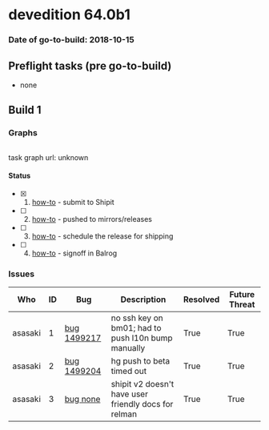 # devedition 64.0b1

### Date of go-to-build: 2018-10-15

## Preflight tasks (pre go-to-build)
- none

## Build 1  

### Graphs
```
```
task graph url: unknown


#### Status
- [x] 1.  [how-to](https://wiki.mozilla.org/Release:Release_Automation_on_Mercurial:Starting_a_Release#Submit_to_Ship_It)  - submit to Shipit
- [ ] 2.  [how-to](https://github.com/mozilla-releng/releasewarrior-2.0/blob/master/docs/release-promotion/desktop/howto.md#push-artifacts-to-releases-directory)  - pushed to mirrors/releases
- [ ] 3.  [how-to](https://github.com/mozilla-releng/releasewarrior-2.0/blob/master/docs/release-promotion/desktop/howto.md#ship-the-release)  - schedule the release for shipping
- [ ] 4.  [how-to](https://github.com/mozilla-releng/releasewarrior-2.0/blob/master/docs/release-promotion/desktop/howto.md#obtain-sign-offs-for-changes)  - signoff in Balrog

### Issues
| Who                 | ID               | Bug                                                                 | Description                | Resolved                | Future Threat                |
| ------------------- | ---------------- | ------------------------------------------------------------------- | -------------------------- | ----------------------- | ---------------------------- |
| asasaki  | 1 | [bug 1499217](https://bugzil.la/1499217)        | no ssh key on bm01; had to push l10n bump manually | True | True |
| asasaki  | 2 | [bug 1499204](https://bugzil.la/1499204)        | hg push to beta timed out | True | True |
| asasaki  | 3 | [bug none](https://bugzil.la/none)        | shipit v2 doesn't have user friendly docs for relman | True | True |

